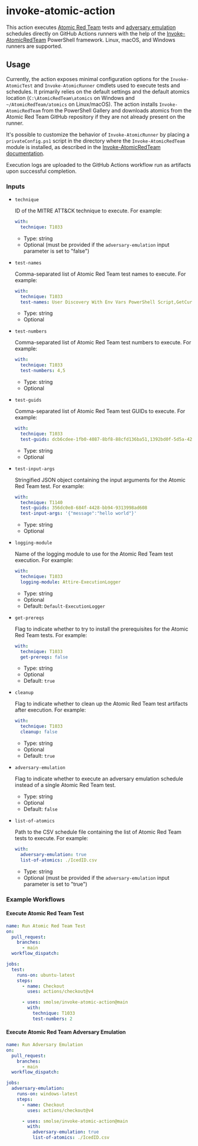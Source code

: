 # invoke-atomic-action

This action executes [Atomic Red Team](https://github.com/redcanaryco/atomic-red-team) tests and
[adversary emulation](https://www.atomicredteam.io/invoke-atomicredteam/docs/adversary-emulation) schedules directly
on GitHub Actions runners with the help of the
[Invoke-AtomicRedTeam](https://github.com/redcanaryco/invoke-atomicredteam) PowerShell framework. Linux, macOS, and
Windows runners are supported.

## Usage

Currently, the action exposes minimal configuration options for the `Invoke-AtomicTest` and `Invoke-AtomicRunner`
cmdlets used to execute tests and schedules. It primarily relies on the default settings and the default atomics
location (`C:\AtomicRedTeam\atomics` on Windows and `~/AtomicRedTeam/atomics` on Linux/macOS). The action installs
`Invoke-AtomicRedTeam` from the PowerShell Gallery and downloads atomics from the Atomic Red Team GitHub repository if
they are not already present on the runner.

It's possible to customize the behavior of `Invoke-AtomicRunner` by placing a `privateConfig.ps1` script in the
directory where the `Invoke-AtomicRedTeam` module is installed, as described in the
[Invoke-AtomicRedTeam documentation](https://www.atomicredteam.io/invoke-atomicredteam/docs/continuous-atomic-testing).

Execution logs are uploaded to the GitHub Actions workflow run as artifacts upon successful completion.

### Inputs

- `technique`

  ID of the MITRE ATT&CK technique to execute. For example:

  ```yaml
  with:
    technique: T1033
  ```

  - Type: string
  - Optional (must be provided if the `adversary-emulation` input parameter is set to "false")

- `test-names`

  Comma-separated list of Atomic Red Team test names to execute. For example:

  ```yaml
  with:
    technique: T1033
    test-names: User Discovery With Env Vars PowerShell Script,GetCurrent User with PowerShell Script
  ```

  - Type: string
  - Optional

- `test-numbers`

  Comma-separated list of Atomic Red Team test numbers to execute. For example:

  ```yaml
  with:
    technique: T1033
    test-numbers: 4,5
  ```

  - Type: string
  - Optional

- `test-guids`

  Comma-separated list of Atomic Red Team test GUIDs to execute. For example:

  ```yaml
  with:
    technique: T1033
    test-guids: dcb6cdee-1fb0-4087-8bf8-88cfd136ba51,1392bd0f-5d5a-429e-81d9-eb9d4d4d5b3b
  ```

  - Type: string
  - Optional

- `test-input-args`

  Stringified JSON object containing the input arguments for the Atomic Red Team test. For example:

  ```yaml
  with:
    technique: T1140
    test-guids: 356dc0e8-684f-4428-bb94-9313998ad608
    test-input-args: '{"message":"hello world"}'
  ```

  - Type: string
  - Optional

- `logging-module`

  Name of the logging module to use for the Atomic Red Team test execution. For example:
    
  ```yaml
  with:
    technique: T1033
    logging-module: Attire-ExecutionLogger
  ```
    
  - Type: string
  - Optional
  - Default: `Default-ExecutionLogger`

- `get-prereqs`

  Flag to indicate whether to try to install the prerequisites for the Atomic Red Team tests. For example:

  ```yaml
  with:
    technique: T1033
    get-prereqs: false
  ```

  - Type: string
  - Optional
  - Default: `true`

- `cleanup`

  Flag to indicate whether to clean up the Atomic Red Team test artifacts after execution. For example:

  ```yaml
  with:
    technique: T1033
    cleanup: false
  ```

  - Type: string
  - Optional
  - Default: `true`

- `adversary-emulation`

  Flag to indicate whether to execute an adversary emulation schedule instead of a single Atomic Red Team test.

  - Type: string
  - Optional
  - Default: `false`

- `list-of-atomics`

  Path to the CSV schedule file containing the list of Atomic Red Team tests to execute. For example:

  ```yaml
  with:
    adversary-emulation: true
    list-of-atomics: ./IcedID.csv
  ```

  - Type: string
  - Optional (must be provided if the `adversary-emulation` input parameter is set to "true")

### Example Workflows

#### Execute Atomic Red Team Test

```yaml
name: Run Atomic Red Team Test
on:
  pull_request:
    branches:
      - main
  workflow_dispatch:

jobs:
  test:
    runs-on: ubuntu-latest
    steps:
      - name: Checkout
        uses: actions/checkout@v4

      - uses: smolse/invoke-atomic-action@main
        with:
          technique: T1033
          test-numbers: 2
```

#### Execute Atomic Red Team Adversary Emulation

```yaml
name: Run Adversary Emulation
on:
  pull_request:
    branches:
      - main
  workflow_dispatch:

jobs:
  adversary-emulation:
    runs-on: windows-latest
    steps:
      - name: Checkout
        uses: actions/checkout@v4

      - uses: smolse/invoke-atomic-action@main
        with:
          adversary-emulation: true
          list-of-atomics: ./IcedID.csv
```
